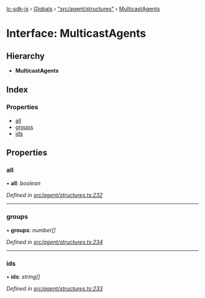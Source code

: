 [lc-sdk-js](../README.md) › [Globals](../globals.md) › ["src/agent/structures"](../modules/_src_agent_structures_.md) › [MulticastAgents](_src_agent_structures_.multicastagents.md)

# Interface: MulticastAgents

## Hierarchy

* **MulticastAgents**

## Index

### Properties

* [all](_src_agent_structures_.multicastagents.md#all)
* [groups](_src_agent_structures_.multicastagents.md#groups)
* [ids](_src_agent_structures_.multicastagents.md#ids)

## Properties

###  all

• **all**: *boolean*

*Defined in [src/agent/structures.ts:232](https://github.com/livechat/lc-sdk-js/blob/38eeefe/src/agent/structures.ts#L232)*

___

###  groups

• **groups**: *number[]*

*Defined in [src/agent/structures.ts:234](https://github.com/livechat/lc-sdk-js/blob/38eeefe/src/agent/structures.ts#L234)*

___

###  ids

• **ids**: *string[]*

*Defined in [src/agent/structures.ts:233](https://github.com/livechat/lc-sdk-js/blob/38eeefe/src/agent/structures.ts#L233)*
